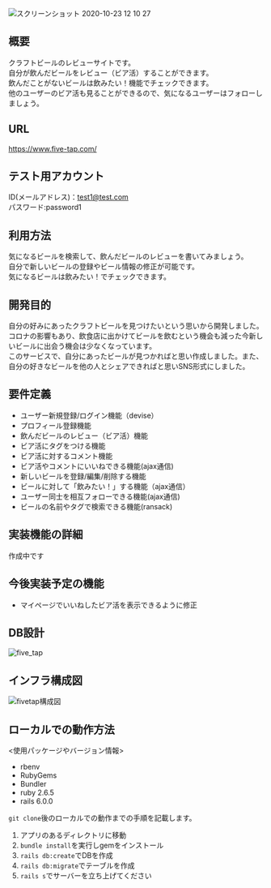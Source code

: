 ![スクリーンショット 2020-10-23 12 10 27](https://user-images.githubusercontent.com/69100896/96952046-d74db000-1528-11eb-961c-4a3fac78f3c0.png)
## 概要
クラフトビールのレビューサイトです。  
自分が飲んだビールをレビュー（ビア活）することができます。  
飲んだことがないビールは飲みたい！機能でチェックできます。  
他のユーザーのビア活も見ることができるので、気になるユーザーはフォローしましょう。

## URL
https://www.five-tap.com/

## テスト用アカウント
ID(メールアドレス)：test1@test.com  
パスワード:password1

## 利用方法
気になるビールを検索して、飲んだビールのレビューを書いてみましょう。  
自分で新しいビールの登録やビール情報の修正が可能です。  
気になるビールは飲みたい！でチェックできます。

## 開発目的
自分の好みにあったクラフトビールを見つけたいという思いから開発しました。コロナの影響もあり、飲食店に出かけてビールを飲むという機会も減った今新しいビールに出会う機会は少なくなっています。  
このサービスで、自分にあったビールが見つかればと思い作成しました。また、自分の好きなビールを他の人とシェアできればと思いSNS形式にしました。

## 要件定義
* ユーザー新規登録/ログイン機能（devise）
* プロフィール登録機能
* 飲んだビールのレビュー（ビア活）機能
* ビア活にタグをつける機能
* ビア活に対するコメント機能
* ビア活やコメントにいいねできる機能(ajax通信)
* 新しいビールを登録/編集/削除する機能
* ビールに対して「飲みたい！」する機能（ajax通信）
* ユーザー同士を相互フォローできる機能(ajax通信)
* ビールの名前やタグで検索できる機能(ransack)

## 実装機能の詳細
作成中です

## 今後実装予定の機能
* マイページでいいねしたビア活を表示できるように修正

## DB設計
![five_tap](https://user-images.githubusercontent.com/69100896/95412943-1f83a480-0965-11eb-8724-bacf2f2f799d.png)

## インフラ構成図
![fivetap構成図](https://user-images.githubusercontent.com/69100896/99389564-945ddd00-291a-11eb-8cb1-a46be13302eb.png)

## ローカルでの動作方法
<使用パッケージやバージョン情報>
* rbenv
* RubyGems
* Bundler
* ruby 2.6.5
* rails 6.0.0

`git clone`後のローカルでの動作までの手順を記載します。
1. アプリのあるディレクトリに移動
2. `bundle install`を実行しgemをインストール
3. `rails db:create`でDBを作成
4. `rails db:migrate`でテーブルを作成
5. `rails s`でサーバーを立ち上げてください
